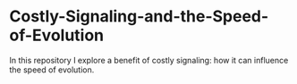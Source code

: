 # Costly-Signaling-and-the-Speed-of-Evolution
In this repository I explore a benefit of costly signaling: how it can influence the speed of evolution.
